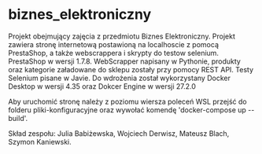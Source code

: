 # biznes_elektroniczny
Projekt obejmujący zajęcia z przedmiotu Biznes Elektroniczny.
Projekt zawiera stronę internetową postawioną na localhoscie z pomocą PrestaShop, a także webscrappera i skrypty do testow selenium.
PrestaShop w wersji 1.7.8.
WebScrapper napisany w Pythonie, produkty oraz kategorie załadowane do sklepu zostały przy pomocy REST API.
Testy Selenium pisane w Javie.
Do wdrożenia został wykorzystany Docker Desktop w wersji 4.35 oraz Dokcer Engine w wersji 27.2.0

Aby uruchomić stronę należy z poziomu wiersza poleceń WSL przejść do folderu pliki-konfiguracyjne oraz wywołać
komendę 'docker-compose up --build'.

Skład zespołu: Julia Babiżewska, Wojciech Derwisz, Mateusz Blach, Szymon Kaniewski.
